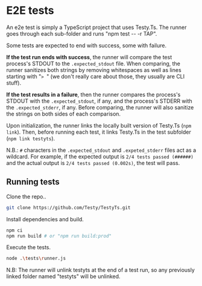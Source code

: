 # E2E tests

An e2e test is simply a TypeScript project that uses Testy.Ts. The runner goes through each sub-folder and runs "npm test -- -r TAP". 

Some tests are expected to end with success, some with failure.

**If the test run ends with success**, the runner will compare the test process's STDOUT to the `.expected_stdout` file. When comparing, the runner sanitizes both strings by removing whitespaces as well as lines starting with "`> `" (we don't really care about those, they usually are CLI stuff). 

**If the test results in a failure**, then the runner compares the process's STDOUT with the `.expected_stdout`, if any, and the process's STDERR with the `.expected_stderr`, if any. Before comparing, the runner will also sanitize the strings on both sides of each comparison.

Upon initialization, the runner links the locally built version of Testy.Ts (`npm link`). Then, before running each test, it links Testy.Ts in the test subfolder (`npm link testyts`). 

N.B.: `#` characters in the `.expected_stdout` and `.expeted_stderr` files act as a wildcard. For example, if the expected output is `2/4 tests passed (######)` and the actual output is `2/4 tests passed (0.002s)`, the test will pass.

## Running tests

Clone the repo..

```sh
git clone https://github.com/Testy/TestyTs.git
```

Install dependencies and build.

```sh
npm ci
npm run build # or "npm run build:prod"
```

Execute the tests.

```sh
node .\tests\runner.js
```

N.B: The runner will unlink testyts at the end of a test run, so any previously linked folder named "testyts" will be unlinked.